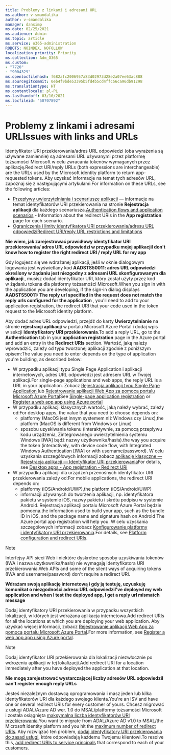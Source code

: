 ```yaml
---
title: Problemy z linkami i adresami URL
ms.author: v-smandalika
author: v-smandalika
manager: dansimp
ms.date: 02/25/2021
ms.audience: Admin
ms.topic: article
ms.service: o365-administration
ROBOTS: NOINDEX, NOFOLLOW
localization_priority: Priority
ms.collection: Adm_O365
ms.custom:
- "7720"
- "9004329"
ms.openlocfilehash: f682afc2006957a83d02973d28e2a07ee63ac888
ms.sourcegitcommit: 0eb4f9bde53395b5fd4b5cd4ffc56ca96db91298
ms.translationtype: HT
ms.contentlocale: pl-PL
ms.lasthandoff: 03/10/2021
ms.locfileid: "50707892"
---
```

# <a name="issues-with-links-and-urls"></a><span data-ttu-id="a5c34-102">Problemy z linkami i adresami URL</span><span class="sxs-lookup"><span data-stu-id="a5c34-102">Issues with links and URLs</span></span>

<span data-ttu-id="a5c34-103">Identyfikator URI przekierowania/adres URL odpowiedzi (oba wyrażenia są używane zamiennie) są adresami URL używanymi przez platformę tożsamości Microsoft w celu zwracania tokenów wymaganych przez aplikację.</span><span class="sxs-lookup"><span data-stu-id="a5c34-103">Redirect URI/reply URLs (both expressions are interchangeable) are the URLs used by the Microsoft identity platform to return app-requested tokens.</span></span> <span data-ttu-id="a5c34-104">Aby uzyskać informacje na temat tych adresów URL, zapoznaj się z następującymi artykułami:</span><span class="sxs-lookup"><span data-stu-id="a5c34-104">For information on these URLs, see the following articles:</span></span>

- <span data-ttu-id="a5c34-105">[Przepływy uwierzytelniania i scenariusze aplikacji](https://docs.microsoft.com/azure/active-directory/develop/authentication-flows-app-scenarios) — informacje na temat identyfikatorów URI przekierowania na stronie **Rejestracja aplikacji** dla każdego scenariusza.</span><span class="sxs-lookup"><span data-stu-id="a5c34-105">[Authentication flows and application scenarios](https://docs.microsoft.com/azure/active-directory/develop/authentication-flows-app-scenarios) - Information about the redirect URIs in the **App registration** page for each scenario.</span></span>
- [<span data-ttu-id="a5c34-106">Ograniczenia i limity identyfikatora URI przekierowania/adresu URL odpowiedzi</span><span class="sxs-lookup"><span data-stu-id="a5c34-106">Redirect URI/reply URL restrictions and limitations</span></span>](https://docs.microsoft.com/azure/active-directory/develop/reply-url)

<span data-ttu-id="a5c34-107">**Nie wiem, jak zarejestrować prawidłowy identyfikator URI przekierowania/ adres URL odpowiedzi w przypadku mojej aplikacji**</span><span class="sxs-lookup"><span data-stu-id="a5c34-107">**I don't know how to register the right redirect URI / reply URL for my app**</span></span>

<span data-ttu-id="a5c34-108">Gdy logujesz się we wdrażanej aplikacji, jeśli w oknie dialogowym logowania jest wyświetlany kod **AADSTS50011: adres URL odpowiedzi określony w żądaniu jest niezgodny z adresami URL skonfigurowanym dla aplikacji <your app ID>**, musisz dodać identyfikator URI, który został użyty przez kod w żądaniu tokena dla platformy tożsamości Microsoft.</span><span class="sxs-lookup"><span data-stu-id="a5c34-108">When you sign in with the application you are developing, if the sign-in dialog displays **AADSTS50011: The reply url specified in the request does not match the reply urls configured for the application <your app ID>**, you'll need to add to your application registration, the redirect URI that your code used in the token request to the Microsoft identity platform.</span></span>

<span data-ttu-id="a5c34-109">Aby dodać adres URL odpowiedzi, przejdź do karty **Uwierzytelnianie** na stronie **rejestracji aplikacji** w portalu Microsoft Azure Portal i dodaj wpis w sekcji **Identyfikatory URI przekierowania**.</span><span class="sxs-lookup"><span data-stu-id="a5c34-109">To add a reply URL, go to the **Authentication** tab in your **application registration** page in the Azure portal and add an entry in the **Redirect URIs** section.</span></span> <span data-ttu-id="a5c34-110">Wartość, jaką należy wprowadzić, zależy od typu tworzonej aplikacji zgodnie z poniższym opisem:</span><span class="sxs-lookup"><span data-stu-id="a5c34-110">The value you need to enter depends on the type of application you're building, as described below:</span></span>

- <span data-ttu-id="a5c34-111">W przypadku aplikacji typu Single Page Application i aplikacji internetowych, adres URL odpowiedzi jest adresem URL w Twojej aplikacji.</span><span class="sxs-lookup"><span data-stu-id="a5c34-111">For single-page applications and web apps, the reply URL is a URL in your application.</span></span> <span data-ttu-id="a5c34-112">Zobacz [Rejestracja aplikacji typu Single Page Application ](https://docs.microsoft.com/azure/active-directory/develop/scenario-spa-app-registration#register-a-redirect-uri) lub [Rejestrowanie aplikacji Web App za pomocą portalu Microsoft Azure Portal](https://docs.microsoft.com/azure/active-directory/develop/scenario-web-app-sign-user-app-registration?tabs=aspnetcore#register-an-app-using-azure-portal)</span><span class="sxs-lookup"><span data-stu-id="a5c34-112">See [Single-page application registration](https://docs.microsoft.com/azure/active-directory/develop/scenario-spa-app-registration#register-a-redirect-uri) or [Register a web app app using Azure portal](https://docs.microsoft.com/azure/active-directory/develop/scenario-web-app-sign-user-app-registration?tabs=aspnetcore#register-an-app-using-azure-portal)</span></span>
- <span data-ttu-id="a5c34-113">W przypadku aplikacji klasycznych wartość, jaką należy wybrać, zależy od:</span><span class="sxs-lookup"><span data-stu-id="a5c34-113">For desktop apps, the value that you need to choose depends on:</span></span>
    - <span data-ttu-id="a5c34-114">platformy (MacOS jest innym systemem niż Windows czy Linux),</span><span class="sxs-lookup"><span data-stu-id="a5c34-114">the platform (MacOS is different from Windows or Linux)</span></span>
    - <span data-ttu-id="a5c34-115">sposobu uzyskiwania tokenu (interaktywnie, za pomocą przepływu kodu urządzenia, Zintegrowanego uwierzytelnienia systemu Windows [IWA] bądź nazwy użytkownika/hasła).</span><span class="sxs-lookup"><span data-stu-id="a5c34-115">the way you acquire the token (interactively, with device code flow, with Integrated Windows Authentication [IWA] or with username/password).</span></span>
    <span data-ttu-id="a5c34-116">W celu uzyskania szczegółowych informacji zobacz [aplikacje klasyczne — Rejestracja aplikacji — Identyfikator URI przekierowania](https://docs.microsoft.com/azure/active-directory/develop/scenario-desktop-app-registration#redirect-uris)</span><span class="sxs-lookup"><span data-stu-id="a5c34-116">For details, see [Desktop apps - App registration - Redirect URi](https://docs.microsoft.com/azure/active-directory/develop/scenario-desktop-app-registration#redirect-uris)</span></span>
- <span data-ttu-id="a5c34-117">W przypadku aplikacji dla urządzeń przenośnych identyfikator URI przekierowania zależy od:</span><span class="sxs-lookup"><span data-stu-id="a5c34-117">For mobile applications, the redirect URI depends on:</span></span>
    - <span data-ttu-id="a5c34-118">platformy (iOS/Android/UWP),</span><span class="sxs-lookup"><span data-stu-id="a5c34-118">the platform (iOS/Android/UWP)</span></span>
    - <span data-ttu-id="a5c34-119">informacji używanych do tworzenia aplikacji, np. identyfikatora pakietu w systemie iOS, nazwy pakietu i skrótu podpisu w systemie Android. Rejestracja aplikacji portalu Microsoft Azure Portal będzie pomocna.</span><span class="sxs-lookup"><span data-stu-id="a5c34-119">the information used to build your app, such as the bundle ID in iOS, and the package name and signature hash on Android The Azure portal app registration will help you.</span></span> <span data-ttu-id="a5c34-120">W celu uzyskania szczegółowych informacji zobacz [Konfigurowanie platformy i identyfikatory URI przekierowania](https://docs.microsoft.com/azure/active-directory/develop/scenario-mobile-app-registration#platform-configuration-and-redirect-uris).</span><span class="sxs-lookup"><span data-stu-id="a5c34-120">For details, see [Platform configuration and redirect URIs](https://docs.microsoft.com/azure/active-directory/develop/scenario-mobile-app-registration#platform-configuration-and-redirect-uris).</span></span>

> [!NOTE]
> <span data-ttu-id="a5c34-121">Interfejsy API sieci Web i niektóre dyskretne sposoby uzyskiwania tokenów (IWA i nazwa użytkownika/hasło) nie wymagają identyfikatora URI przekierowania.</span><span class="sxs-lookup"><span data-stu-id="a5c34-121">Web APIs and some of the silent ways of acquiring tokens (IWA and username/password) don't require a redirect URI.</span></span>

<span data-ttu-id="a5c34-122">**Wdrażam swoją aplikację internetową i gdy ją testuję, uzyuskuję komunikat o niezgodności adresu URL odpowiedzi**</span><span class="sxs-lookup"><span data-stu-id="a5c34-122">**I've deployed my web application and when I test the deployed app, I get a reply url mismatch message**</span></span>

<span data-ttu-id="a5c34-123">Dodaj identyfikatory URI przekierowania w przypadku wszystkich lokalizacji, w których jest wdrażana aplikacja internetowa.</span><span class="sxs-lookup"><span data-stu-id="a5c34-123">Add redirect URIs for all the locations at which you are deploying your web application.</span></span> <span data-ttu-id="a5c34-124">Aby uzyskać więcej informacji, zobacz [Rejestrowanie aplikacji Web App za pomocą portalu Microsoft Azure Portal](https://docs.microsoft.com/azure/active-directory/develop/scenario-web-app-sign-user-app-registration).</span><span class="sxs-lookup"><span data-stu-id="a5c34-124">For more information, see [Register a web app app using Azure portal](https://docs.microsoft.com/azure/active-directory/develop/scenario-web-app-sign-user-app-registration).</span></span>

> [!NOTE]
> <span data-ttu-id="a5c34-125">Dodaj identyfikator URI przekierowania dla lokalizacji niezwłocznie po wdrożeniu aplikacji w tej lokalizacji.</span><span class="sxs-lookup"><span data-stu-id="a5c34-125">Add redirect URI for a location immediately after you have deployed the application at that location.</span></span>

<span data-ttu-id="a5c34-126">**Nie mogę zarejestrować wystarczającej liczby adresów URL odpowiedzi**</span><span class="sxs-lookup"><span data-stu-id="a5c34-126">**I can't register enough reply URLs**</span></span>

<span data-ttu-id="a5c34-127">Jesteś niezależnym dostawcą oprogramowania i masz jeden lub kilka identyfikatorów URI dla każdego swojego klienta.</span><span class="sxs-lookup"><span data-stu-id="a5c34-127">You're an ISV and have one or several redirect URIs for every customer of yours.</span></span> <span data-ttu-id="a5c34-128">Chcesz migrować z usługi ADAL/Azure AD wer. 1.0 do MSAL/platformy tożsamości Microsoft i została osiągnięta [maksymalna liczba identyfikatorów URI przekierowania](https://docs.microsoft.com/azure/active-directory/develop/reply-url#maximum-number-of-redirect-uris).</span><span class="sxs-lookup"><span data-stu-id="a5c34-128">You want to migrate from ADAL/Azure AD v1.0 to MSAL/the Microsoft identity platform and you hit the [maximum number of redirect URIs](https://docs.microsoft.com/azure/active-directory/develop/reply-url#maximum-number-of-redirect-uris).</span></span> <span data-ttu-id="a5c34-129">Aby rozwiązać ten problem, [dodaj identyfikatory URI przekierowania do zasad usługi](https://docs.microsoft.com/azure/active-directory/develop/reply-url#add-redirect-uris-to-service-principals), które odpowiadają każdemu Twojemu klientowi.</span><span class="sxs-lookup"><span data-stu-id="a5c34-129">To resolve this, [add redirect URIs to service principals](https://docs.microsoft.com/azure/active-directory/develop/reply-url#add-redirect-uris-to-service-principals) that correspond to each of your customers.</span></span>
